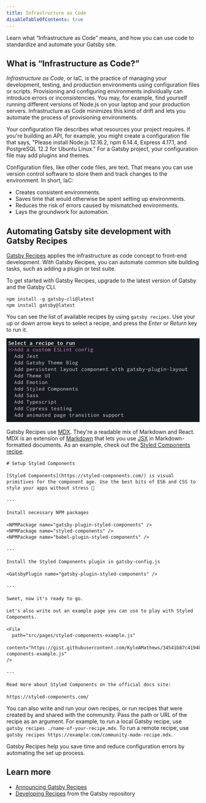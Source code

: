 ```yaml
---
title: Infrastructure as Code
disableTableOfContents: true
---
```


Learn what <q>Infrastructure as Code</q> means, and how you can use code to standardize and automate your Gatsby site.

## What is <q>Infrastructure as Code?</q>

_Infrastructure as Code_, or IaC, is the practice of managing your development, testing, and production environments using configuration files or scripts. Provisioning and configuring environments individually can introduce errors or inconsistencies. You may, for example, find yourself running different versions of Node.js on your laptop and your production servers. Infrastructure as Code minimizes this kind of drift and lets you automate the process of provisioning environments.

Your configuration file describes what resources your project requires. If you're building an API, for example, you might create a configuration file that says, "Please install Node.js 12.16.2, npm 6.14.4, Express 4.17.1, and PostgreSQL 12.2 for Ubuntu Linux." For a Gatsby project, your configuration file may add plugins and themes.

Configuration files, like other code files, are text. That means you can use version control software to store them and track changes to the environment. In short, IaC:

- Creates consistent environments.
- Saves time that would otherwise be spent setting up environments.
- Reduces the risk of errors caused by mismatched environments.
- Lays the groundwork for automation.

## Automating Gatsby site development with Gatsby Recipes

[Gatsby Recipes](/blog/2020-04-15-announcing-gatsby-recipes/) applies the infrastructure as code concept to front-end development. With Gatsby Recipes, you can automate common site building tasks, such as adding a plugin or test suite.

To get started with Gatsby Recipes, upgrade to the latest version of Gatsby and the Gatsby CLI.

```shell
npm install -g gatsby-cli@latest
npm install gatsby@latest
```

You can see the list of available recipes by using `gatsby recipes`. Use your up or down arrow keys to select a recipe, and press the _Enter_ or _Return_ key to run it.

![partial list of available Gatsby recipes](recipes-screenshot.png)

Gatsby Recipes use [MDX](/docs/glossary/mdx/). They're a readable mix of Markdown and React. MDX is an extension of [Markdown](/docs/glossary/markdown/) that lets you use [JSX](/docs/glossary#jsx) in Markdown-formatted documents. As an example, check out the [Styled Components recipe](https://github.com/gatsbyjs/gatsby/blob/master/packages/gatsby-recipes/recipes/styled-components.mdx).

```mdx
# Setup Styled Components

[Styled Components](https://styled-components.com/) is visual primitives for the component age. Use the best bits of ES6 and CSS to style your apps without stress 💅

---

Install necessary NPM packages

<NPMPackage name="gatsby-plugin-styled-components" />
<NPMPackage name="styled-components" />
<NPMPackage name="babel-plugin-styled-components" />

---

Install the Styled Components plugin in gatsby-config.js

<GatsbyPlugin name="gatsby-plugin-styled-components" />

---

Sweet, now it's ready to go.

Let's also write out an example page you can use to play with Styled Components.

<File
  path="src/pages/styled-components-example.js"
  content="https://gist.githubusercontent.com/KyleAMathews/34541b87c4194ba2290eedbe8a0b1fe0/raw/dba4d3ffecb5f2a3a36e0e017387185a9835c685/styled-components-example.js"
/>

---

Read more about Styled Components on the official docs site:

https://styled-components.com/
```

You can also write and run your own recipes, or run recipes that were created by and shared with the community. Pass the path or URL of the recipe as an argument. For example, to run a local Gatsby recipe, use `gatsby recipes ./name-of-your-recipe.mdx`. To run a remote recipe, use `gatsby recipes https://example.com/community-made-recipe.mdx`.

Gatsby Recipes help you save time and reduce configuration errors by automating the set up process.

## Learn more

- [Announcing Gatsby Recipes](/blog/2020-04-15-announcing-gatsby-recipes/)
- [Developing Recipes](https://github.com/gatsbyjs/gatsby/blob/master/packages/gatsby-recipes/README.md#developing-recipes) from the Gatsby repository
